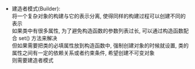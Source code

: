 - 建造者模式(Builder):  
将一个复杂对象的构建与它的表示分离, 使得同样的构建过程可以创建不同的表示  
如果类中有很多属性, 为了避免构造函数的参数列表过长, 可以通过构造函数配合 set() 方法来解决  
但如果需要把类的必填属性放到构造函数中, 强制创建对象的时候就设置, 类的属性之间有一定的依赖关系或者约束条件, 希望创建不可变对象  
则需要建造者模式  
